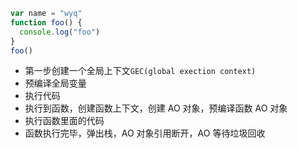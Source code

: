 ```js
var name = "wyq"
function foo() {
  console.log("foo")
}
foo()
```

- 第一步创建一个全局上下文`GEC(global exection context)`
- 预编译全局变量
- 执行代码
- 执行到函数，创建函数上下文，创建 AO 对象，预编译函数 AO 对象
- 执行函数里面的代码
- 函数执行完毕，弹出栈，AO 对象引用断开，AO 等待垃圾回收
